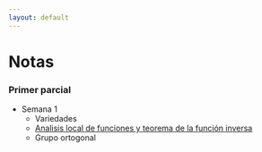 ```yaml
---
layout: default
---
```


# Notas

### Primer parcial

*   Semana 1
    -   Variedades
    -   [Analisis local de funciones y teorema de la función inversa](notas/parcial1/funcion_implicita)
    -   Grupo ortogonal